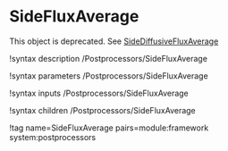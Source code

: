 # SideFluxAverage

This object is deprecated. See [SideDiffusiveFluxAverage](/SideDiffusiveFluxAverage.md) 

!syntax description /Postprocessors/SideFluxAverage

!syntax parameters /Postprocessors/SideFluxAverage

!syntax inputs /Postprocessors/SideFluxAverage

!syntax children /Postprocessors/SideFluxAverage

!tag name=SideFluxAverage pairs=module:framework system:postprocessors
